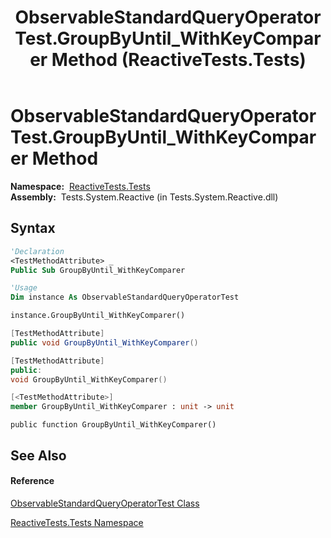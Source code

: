 ﻿---
title: ObservableStandardQueryOperatorTest.GroupByUntil_WithKeyComparer Method  (ReactiveTests.Tests)
TOCTitle: GroupByUntil_WithKeyComparer Method
ms:assetid: M:ReactiveTests.Tests.ObservableStandardQueryOperatorTest.GroupByUntil_WithKeyComparer
ms:mtpsurl: https://msdn.microsoft.com/en-us/library/reactivetests.tests.observablestandardqueryoperatortest.groupbyuntil_withkeycomparer(v=VS.103)
ms:contentKeyID: 36620147
ms.date: 06/28/2011
mtps_version: v=VS.103
f1_keywords:
- ReactiveTests.Tests.ObservableStandardQueryOperatorTest.GroupByUntil_WithKeyComparer
dev_langs:
- CSharp
- JScript
- VB
- FSharp
- c++
---

# ObservableStandardQueryOperatorTest.GroupByUntil\_WithKeyComparer Method

**Namespace:**  [ReactiveTests.Tests](hh289046\(v=vs.103\).md)  
**Assembly:**  Tests.System.Reactive (in Tests.System.Reactive.dll)

## Syntax

``` vb
'Declaration
<TestMethodAttribute> _
Public Sub GroupByUntil_WithKeyComparer
```

``` vb
'Usage
Dim instance As ObservableStandardQueryOperatorTest

instance.GroupByUntil_WithKeyComparer()
```

``` csharp
[TestMethodAttribute]
public void GroupByUntil_WithKeyComparer()
```

``` c++
[TestMethodAttribute]
public:
void GroupByUntil_WithKeyComparer()
```

``` fsharp
[<TestMethodAttribute>]
member GroupByUntil_WithKeyComparer : unit -> unit 
```

``` jscript
public function GroupByUntil_WithKeyComparer()
```

## See Also

#### Reference

[ObservableStandardQueryOperatorTest Class](hh288944\(v=vs.103\).md)

[ReactiveTests.Tests Namespace](hh289046\(v=vs.103\).md)

